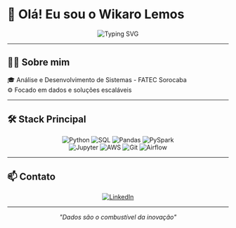 # 👋 Olá! Eu sou o Wikaro Lemos

<div align="center">
  <img src="https://readme-typing-svg.herokuapp.com?font=Fira+Code&size=22&duration=3000&pause=1000&color=58A6FF&center=true&vCenter=true&width=435&lines=Engenheiro+de+Dados;Garantindo+Dados+Confíaveis" alt="Typing SVG" />
</div>

---

## 👨‍💻 Sobre mim

🎓 Análise e Desenvolvimento de Sistemas - FATEC Sorocaba  
⚙️ Focado em dados e soluções escaláveis  

---

## 🛠️ Stack Principal

<div align="center">
  <img src="https://img.shields.io/badge/Python-3776AB?style=for-the-badge&logo=python&logoColor=white" alt="Python" />
  <img src="https://img.shields.io/badge/SQL-003B57?style=for-the-badge&logo=database&logoColor=white" alt="SQL" />
  <img src="https://img.shields.io/badge/Pandas-150458?style=for-the-badge&logo=pandas&logoColor=white" alt="Pandas" />
  <img src="https://img.shields.io/badge/PySpark-E25A1C?style=for-the-badge&logo=apache-spark&logoColor=white" alt="PySpark" />
</div>

<div align="center">
  <img src="https://img.shields.io/badge/Jupyter-F37626?style=for-the-badge&logo=jupyter&logoColor=white" alt="Jupyter" />
  <img src="https://img.shields.io/badge/AWS-FF9900?style=for-the-badge&logo=amazonaws&logoColor=white" alt="AWS" />
  <img src="https://img.shields.io/badge/Git-F05032?style=for-the-badge&logo=git&logoColor=white" alt="Git" />
  <img src="https://img.shields.io/badge/Airflow-017CEE?style=for-the-badge&logo=apacheairflow&logoColor=white" alt="Airflow" />
</div>

---

## 📫 Contato

<div align="center">
  <a href="https://www.linkedin.com/in/wikaro-lemos-3654b3276/" target="_blank">
    <img src="https://img.shields.io/badge/LinkedIn-0077B5?style=for-the-badge&logo=linkedin&logoColor=white" alt="LinkedIn" />
  </a>
</div>

---

<div align="center">
  <i>"Dados são o combustível da inovação"</i>
</div>
